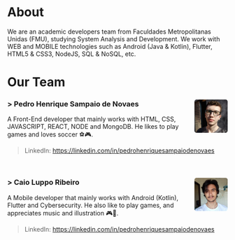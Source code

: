 # About

We are an academic developers team from Faculdades Metropolitanas Unidas (FMU), studying System Analysis and Development. We work with WEB and MOBILE technologies such as Android (Java & Kotlin), Flutter, HTML5 & CSS3, NodeJS, SQL & NoSQL, etc.

# Our Team

### > Pedro Henrique Sampaio de Novaes <img src="https://github.com/AraraDevs/.github/blob/main/profile/pedro.png" style="width: 15%;" align="right">
A Front-End developer that mainly works with HTML, CSS, JAVASCRIPT, REACT, NODE and MongoDB. He likes to play games and loves soccer ⚽🎮.
> LinkedIn: https://linkedin.com/in/pedrohenriquesampaiodenovaes

<br>

### > Caio Luppo Ribeiro <img src="https://github.com/AraraDevs/.github/blob/main/profile/caio.png" style="width: 15%;" align="right">
A Mobile developer that mainly works with Android (Kotlin), Flutter and Cybersecurity. He also like to play games, and appreciates music and illustration 🎮🎨.
> LinkedIn: https://linkedin.com/in/pedrohenriquesampaiodenovaes
